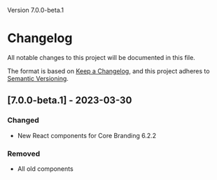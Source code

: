 Version 7.0.0-beta.1

# Changelog

All notable changes to this project will be documented in this file.

The format is based on [Keep a Changelog](https://keepachangelog.com/en/1.0.0/),
and this project adheres to [Semantic Versioning](https://semver.org/spec/v2.0.0.html).

## [7.0.0-beta.1] - 2023-03-30

### Changed

- New React components for Core Branding 6.2.2

### Removed

- All old components
